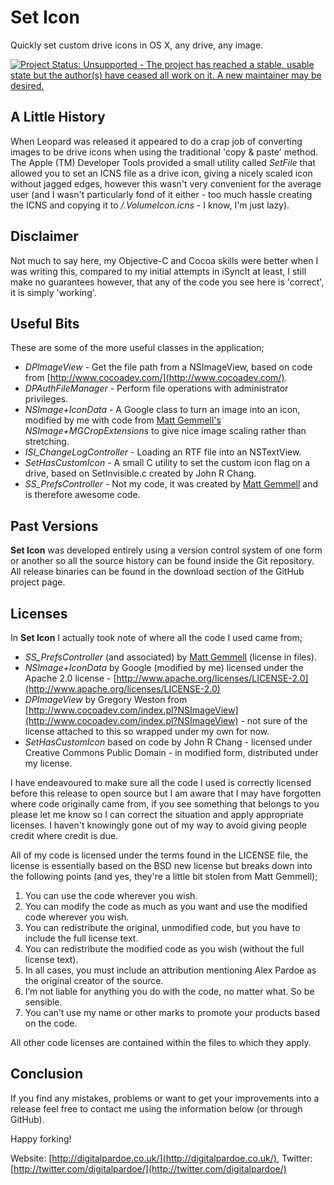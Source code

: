 Set Icon
========
Quickly set custom drive icons in OS X, any drive, any image.

[![Project Status: Unsupported - The project has reached a stable, usable state but the author(s) have ceased all work on it. A new maintainer may be desired.](http://www.repostatus.org/badges/latest/unsupported.svg)](http://www.repostatus.org/#unsupported)

A Little History
----------------
When Leopard was released it appeared to do a crap job of converting images to be drive icons when using
the traditional 'copy & paste' method. The Apple (TM) Developer Tools provided a small utility called
*SetFile* that allowed you to set an ICNS file as a drive icon, giving a nicely scaled icon without
jagged edges, however this wasn't very convenient for the average user (and I wasn't particularly fond of
it either - too much hassle creating the ICNS and copying it to */.VolumeIcon.icns* - I know, I'm just
lazy).

Disclaimer
----------
Not much to say here, my Objective-C and Cocoa skills were better when I was writing this, compared to my
initial attempts in iSyncIt at least, I still make no guarantees however, that any of the code you see
here is 'correct', it is simply 'working'.

Useful Bits
-----------
These are some of the more useful classes in the application;

* *DPImageView* - Get the file path from a NSImageView, based on code from [http://www.cocoadev.com/](http://www.cocoadev.com/).
* *DPAuthFileManager* - Perform file operations with administrator privileges.
* *NSImage+IconData* - A Google class to turn an image into an icon, modified by me with code from [Matt Gemmell's](http://mattgemmell.com/) *NSImage+MGCropExtensions* to give nice image scaling rather than stretching.
* *ISI_ChangeLogController* - Loading an RTF file into an NSTextView.
* *SetHasCustomIcon* - A small C utility to set the custom icon flag on a drive, based on SetInvisible.c created by John R Chang.
* *SS_PrefsController* - Not my code, it was created by [Matt Gemmell](http://mattgemmell.com/) and is therefore awesome code.

Past Versions
-------------
**Set Icon** was developed entirely using a version control system of one form or another so all the source
history can be found inside the Git repository. All release binaries can be found in the download section
of the GitHub project page.

Licenses
--------
In **Set Icon** I actually took note of where all the code I used came from;

* *SS_PrefsController* (and associated) by [Matt Gemmell](http://mattgemmell.com/) (license in files).
* *NSImage+IconData* by Google (modified by me) licensed under the Apache 2.0 license - [http://www.apache.org/licenses/LICENSE-2.0](http://www.apache.org/licenses/LICENSE-2.0)
* *DPImageView* by Gregory Weston from [http://www.cocoadev.com/index.pl?NSImageView](http://www.cocoadev.com/index.pl?NSImageView) - not sure of the license attached to this so wrapped under my own for now.
* *SetHasCustomIcon* based on code by John R Chang - licensed under Creative Commons Public Domain - in modified form, distributed under my license.

I have endeavoured to make sure all the code I used is correctly licensed before this release to open
source but I am aware that I may have forgotten where code originally came from, if you see something
that belongs to you please let me know so I can correct the situation and apply appropriate licenses. I
haven't knowingly gone out of my way to avoid giving people credit where credit is due.

All of my code is licensed under the terms found in the LICENSE file, the license is essentially based
on the BSD new license but breaks down into the following points (and yes, they're a little bit stolen
from Matt Gemmell);

1. You can use the code wherever you wish.
2. You can modify the code as much as you want and use the modified code wherever you wish.
3. You can redistribute the original, unmodified code, but you have to include the full license text.
4. You can redistribute the modified code as you wish (without the full license text).
5. In all cases, you must include an attribution mentioning Alex Pardoe as the original creator of the source.
6. I’m not liable for anything you do with the code, no matter what. So be sensible.
7. You can’t use my name or other marks to promote your products based on the code.

All other code licenses are contained within the files to which they apply.

Conclusion
----------
If you find any mistakes, problems or want to get your improvements into a release feel free to contact
me using the information below (or through GitHub).

Happy forking!

Website: [http://digitalpardoe.co.uk/](http://digitalpardoe.co.uk/), Twitter: [http://twitter.com/digitalpardoe/](http://twitter.com/digitalpardoe/)
